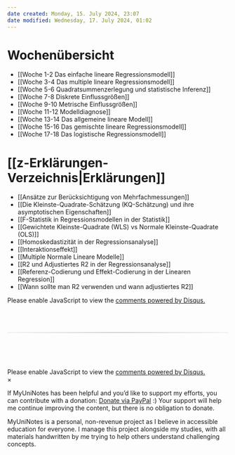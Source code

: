 ```yaml
---
date created: Monday, 15. July 2024, 23:07
date modified: Wednesday, 17. July 2024, 01:02
---
```


# Wochenübersicht

- [[Woche 1-2 Das einfache lineare Regressionsmodell]]
- [[Woche 3-4 Das multiple lineare Regressionsmodell]]
- [[Woche 5-6 Quadratsummenzerlegung und statistische Inferenz]]
- [[Woche 7-8 Diskrete Einflussgrößen]]
- [[Woche 9-10 Metrische Einflussgrößen]]
- [[Woche 11-12 Modelldiagnose]]
- [[Woche 13-14 Das allgemeine lineare Modell]]
- [[Woche 15-16 Das gemischte lineare Regressionsmodell]]
- [[Woche 17-18 Das logistische Regressionsmodell]]

# [[z-Erklärungen-Verzeichnis|Erklärungen]]

- [[Ansätze zur Berücksichtigung von Mehrfachmessungen]]
- [[Die Kleinste-Quadrate-Schätzung (KQ-Schätzung) und ihre asymptotischen Eigenschaften]]
- [[F-Statistik in Regressionsmodellen in der Statistik]]
- [[Gewichtete Kleinste-Quadrate (WLS) vs Normale Kleinste-Quadrate (OLS)]]
- [[Homoskedastizität in der Regressionsanalyse]]
- [[Interaktionseffekt]]
- [[Multiple Normale Lineare Modelle]]
- [[R2 und Adjustiertes R2 in der Regressionsanalyse]]
- [[Referenz-Codierung und Effekt-Codierung in der Linearen Regression]]
- [[Wann sollte man R2 verwenden und wann adjustiertes R2]]

<!-- DISQUS SCRIPT COMMENT START -->

<!-- DISQUS RECOMMENDATION START -->

<div id="disqus_recommendations"></div>

<script> 
(function() { // REQUIRED CONFIGURATION VARIABLE: EDIT THE SHORTNAME BELOW
var d = document, s = d.createElement('script'); // IMPORTANT: Replace EXAMPLE with your forum shortname!
s.src = 'https://myuninotes.disqus.com/recommendations.js'; s.setAttribute('data-timestamp', +new Date());
(d.head || d.body).appendChild(s);
})();
</script>
<noscript>
Please enable JavaScript to view the 
<a href="https://disqus.com/?ref_noscript" rel="nofollow">
comments powered by Disqus.
</a>
</noscript>

<!-- DISQUS RECOMMENDATION END -->

<hr style="border: none; height: 2px; background: linear-gradient(to right, #f0f0f0, #ccc, #f0f0f0); margin-top: 4rem; margin-bottom: 5rem;">
<div id="disqus_thread"></div>
<script>
    /**
    *  RECOMMENDED CONFIGURATION VARIABLES: EDIT AND UNCOMMENT THE SECTION BELOW TO INSERT DYNAMIC VALUES FROM YOUR PLATFORM OR CMS.
    *  LEARN WHY DEFINING THESE VARIABLES IS IMPORTANT: https://disqus.com/admin/universalcode/#configuration-variables    */
    /*
    var disqus_config = function () {
    this.page.url = PAGE_URL;  // Replace PAGE_URL with your page's canonical URL variable
    this.page.identifier = PAGE_IDENTIFIER; // Replace PAGE_IDENTIFIER with your page's unique identifier variable
    };
    */
    (function() { // DON'T EDIT BELOW THIS LINE
    var d = document, s = d.createElement('script');
    s.src = 'https://myuninotes.disqus.com/embed.js';
    s.setAttribute('data-timestamp', +new Date());
    (d.head || d.body).appendChild(s);
    })();
</script>
<noscript>Please enable JavaScript to view the <a href="https://disqus.com/?ref_noscript">comments powered by Disqus.</a></noscript>

<!-- DISQUS SCRIPT COMMENT END -->

<!-- Modal START -->
<div id="myModal" class="modal">
  <div class="modal-content">
    <span id="closeModal" class="close">&times;</span>
    <p class="modal-text">
      If MyUniNotes has been helpful and you’d like to support my efforts, <span class="modal-highlight"> you can contribute with a donation: <a class="modal-dono-link" href="https://paypal.me/myuninotes4u">Donate via PayPal</a> :) </span> Your support will help me continue improving the content, but there is no obligation to donate.
    </p>
    <p class="modal-text">
      <span class="modal-highlight">MyUniNotes is a personal, non-revenue project as I believe in accessible education for everyone.</span> I manage this project alongside my studies, with all materials handwritten by me trying to help others understand challenging concepts.
    </p>
  </div>
</div>

<script>
  // JavaScript to display the modal on page load
  document.addEventListener('DOMContentLoaded', function() {
    // Generate a random number between 1 and 1
    // Wanted it to load with a adjustable probability for every page load but did not work, as DOM is loaded only once. Therefore now loading it every time website is visited and DOM is loaded.
    const randomNumber = Math.floor(Math.random() * 1) + 1; 
    // console.log(randomNumber)
    if (randomNumber === 1) {
      setTimeout(function() {
        const modal = document.getElementById('myModal');
        if (modal) {
          modal.classList.add('show');
        }
      }, 1000); // Adjust the delay as needed

      const closeModal = document.getElementById('closeModal');
      if (closeModal) {
        closeModal.addEventListener('click', function() {
          const modal = document.getElementById('myModal');
          if (modal) {
            modal.classList.remove('show');
          }
        });
      }
    } else {
      // Ensure the modal is hidden if the random number is not 1
      const modal = document.getElementById('myModal');
      if (modal) {
        modal.style.display = 'none';
      }
    }
  });
</script>
<!-- Modal END -->
